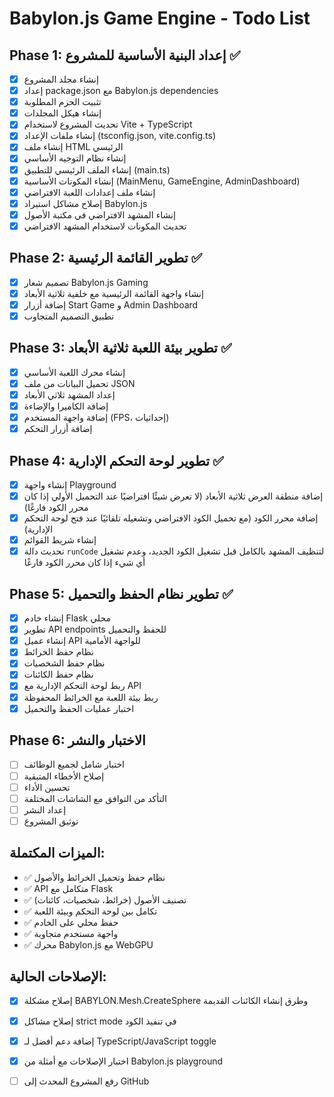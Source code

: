 # Babylon.js Game Engine - Todo List

## Phase 1: إعداد البنية الأساسية للمشروع ✅
- [x] إنشاء مجلد المشروع
- [x] إعداد package.json مع Babylon.js dependencies
- [x] تثبيت الحزم المطلوبة
- [x] إنشاء هيكل المجلدات
- [x] تحديث المشروع لاستخدام Vite + TypeScript
- [x] إنشاء ملفات الإعداد (tsconfig.json, vite.config.ts)
- [x] إنشاء ملف HTML الرئيسي
- [x] إنشاء نظام التوجيه الأساسي
- [x] إنشاء الملف الرئيسي للتطبيق (main.ts)
- [x] إنشاء المكونات الأساسية (MainMenu, GameEngine, AdminDashboard)
- [x] إنشاء ملف إعدادات اللعبة الافتراضي
- [x] إصلاح مشاكل استيراد Babylon.js
- [x] إنشاء المشهد الافتراضي في مكتبة الأصول
- [x] تحديث المكونات لاستخدام المشهد الافتراضي

## Phase 2: تطوير القائمة الرئيسية ✅
- [x] تصميم شعار Babylon.js Gaming
- [x] إنشاء واجهة القائمة الرئيسية مع خلفية ثلاثية الأبعاد
- [x] إضافة أزرار Start Game و Admin Dashboard
- [x] تطبيق التصميم المتجاوب

## Phase 3: تطوير بيئة اللعبة ثلاثية الأبعاد ✅
- [x] إنشاء محرك اللعبة الأساسي
- [x] تحميل البيانات من ملف JSON
- [x] إعداد المشهد ثلاثي الأبعاد
- [x] إضافة الكاميرا والإضاءة
- [x] إضافة واجهة المستخدم (FPS، إحداثيات)
- [x] إضافة أزرار التحكم

## Phase 4: تطوير لوحة التحكم الإدارية ✅
- [x] إنشاء واجهة Playground
- [x] إضافة منطقة العرض ثلاثية الأبعاد (لا تعرض شيئًا افتراضيًا عند التحميل الأولي إذا كان محرر الكود فارغًا)
- [x] إضافة محرر الكود (مع تحميل الكود الافتراضي وتشغيله تلقائيًا عند فتح لوحة التحكم الإدارية)
- [x] إنشاء شريط القوائم
- [x] تحديث دالة `runCode` لتنظيف المشهد بالكامل قبل تشغيل الكود الجديد، وعدم تشغيل أي شيء إذا كان محرر الكود فارغًا

## Phase 5: تطوير نظام الحفظ والتحميل ✅
- [x] إنشاء خادم Flask محلي
- [x] تطوير API endpoints للحفظ والتحميل
- [x] إنشاء عميل API للواجهة الأمامية
- [x] نظام حفظ الخرائط
- [x] نظام حفظ الشخصيات
- [x] نظام حفظ الكائنات
- [x] ربط لوحة التحكم الإدارية مع API
- [x] ربط بيئة اللعبة مع الخرائط المحفوظة
- [x] اختبار عمليات الحفظ والتحميل

## Phase 6: الاختبار والنشر
- [ ] اختبار شامل لجميع الوظائف
- [ ] إصلاح الأخطاء المتبقية
- [ ] تحسين الأداء
- [ ] التأكد من التوافق مع الشاشات المختلفة
- [ ] إعداد النشر
- [ ] توثيق المشروع

## الميزات المكتملة:
- ✅ نظام حفظ وتحميل الخرائط والأصول
- ✅ API متكامل مع Flask
- ✅ تصنيف الأصول (خرائط، شخصيات، كائنات)
- ✅ تكامل بين لوحة التحكم وبيئة اللعبة
- ✅ حفظ محلي على الخادم
- ✅ واجهة مستخدم متجاوبة
- ✅ محرك Babylon.js مع WebGPU



## الإصلاحات الحالية:
- [x] إصلاح مشكلة BABYLON.Mesh.CreateSphere وطرق إنشاء الكائنات القديمة
- [x] إصلاح مشاكل strict mode في تنفيذ الكود
- [x] إضافة دعم أفضل لـ TypeScript/JavaScript toggle
- [x] اختبار الإصلاحات مع أمثلة من Babylon.js playground
- [ ] رفع المشروع المحدث إلى GitHub

